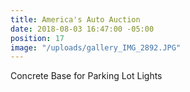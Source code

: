 ```yaml
---
title: America's Auto Auction
date: 2018-08-03 16:47:00 -05:00
position: 17
image: "/uploads/gallery_IMG_2892.JPG"
---
```


Concrete Base for Parking Lot Lights